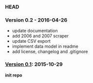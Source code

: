 ### HEAD

### Version 0.2 - 2016-04-26
- update documentation
- add 2006 and 2007 scraper
- update CSV export
- implement data model in readme
- add license, changelog and .gitignore

### [Version 0.1](https://github.com/OKFNat/armsScraper/commit/3f1c2fdc12c332b37b2b4c1bb14bdc59c19cdddc): 2015-10-29
**init repo**
